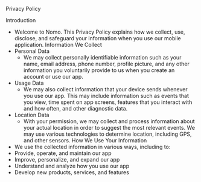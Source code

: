 Privacy Policy

Introduction
  - Welcome to Nomo. This Privacy Policy explains how we collect, use, disclose, and safeguard your information when you use our mobile application.
Information We Collect
  - Personal Data
    - We may collect personally identifiable information such as your name, email address, phone number, profile picture, and any other information you voluntarily provide to us when you create an account or use our app.
  - Usage Data
    - We may also collect information that your device sends whenever you use our app. This may include information such as events that you view, time spent on app screens, features that you interact with and how often, and other diagnostic data.
  - Location Data
    - With your permission, we may collect and process information about your actual location in order to suggest the most relevant events. We may use various technologies to determine location, including GPS, and other sensors.
How We Use Your Information
- We use the collected information in various ways, including to:
- Provide, operate, and maintain our app
- Improve, personalize, and expand our app
- Understand and analyze how you use our app
- Develop new products, services, and features

